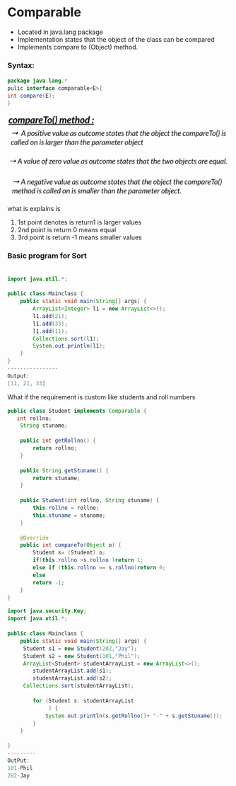 # Comparable

- Located in java.lang package
- Implementation states that the object of the class can be compared
- Implements compare to (Object) method.

### Syntax:

```java
package java.lang.*
pulic interface comparable<E>{
int compare(E);
}
```

![Untitled](Comparable%20dea7668acb5645d2b4f6cd71bb120b36/Untitled.png)

what is explains is 

1. 1st point denotes is return1 is larger values 
2. 2nd point is return 0 means equal 
3. 3rd point is return -1 means smaller values 

### Basic program for Sort

```java

import java.util.*;

public class Mainclass {
    public static void main(String[] args) {
        ArrayList<Integer> l1 = new ArrayList<>();
        l1.add(21);
        l1.add(33);
        l1.add(11);
        Collections.sort(l1);
        System.out.println(l1);
    }
}
----------------
Output:
[11, 21, 33]
```

What if the requirement is custom like students and roll numbers

```java
public class Student implements Comparable {
   int rollno;
    String stuname;

    public int getRollno() {
        return rollno;
    }

    public String getStuname() {
        return stuname;
    }

    public Student(int rollno, String stuname) {
        this.rollno = rollno;
        this.stuname = stuname;
    }

    @Override
    public int compareTo(Object o) {
        Student s= (Student) o;
        if(this.rollno >s.rollno )return 1;
        else if (this.rollno == s.rollno)return 0;
        else
        return -1;
    }
}
```

```java
import java.security.Key;
import java.util.*;

public class Mainclass {
    public static void main(String[] args) {
     Student s1 = new Student(202,"Jay");
     Student s2 = new Student(101,"Phil");
     ArrayList<Student> studentArrayList = new ArrayList<>();
        studentArrayList.add(s1);
        studentArrayList.add(s2);
     Collections.sort(studentArrayList);

        for (Student s: studentArrayList
             ) {
            System.out.println(s.getRollno()+ "-" + s.getStuname());
        }
    }

}
---------
OutPut:
101-Phil
202-Jay
```